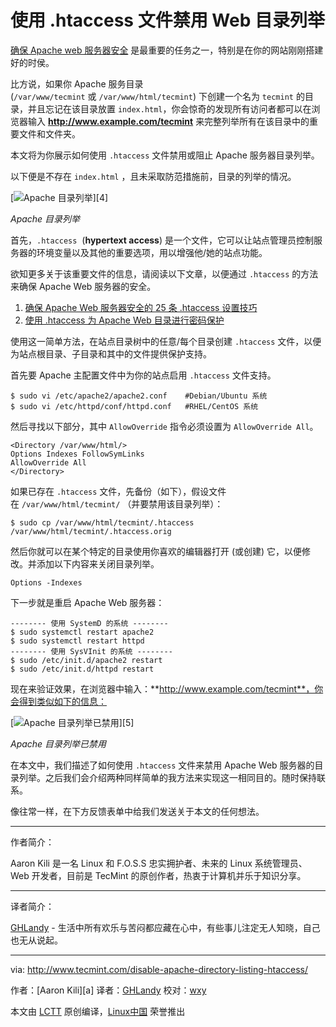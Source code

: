 使用 .htaccess 文件禁用 Web 目录列举
===========

[确保 Apache web 服务器安全][3] 是最重要的任务之一，特别是在你的网站刚刚搭建好的时侯。

比方说，如果你 Apache 服务目录 (`/var/www/tecmint` 或 `/var/www/html/tecmint`) 下创建一个名为 `tecmint` 的目录，并且忘记在该目录放置 `index.html`，你会惊奇的发现所有访问者都可以在浏览器输入 **http://www.example.com/tecmint** 来完整列举所有在该目录中的重要文件和文件夹。

本文将为你展示如何使用 `.htaccess` 文件禁用或阻止 Apache 服务器目录列举。

以下便是不存在 `index.html` ，且未采取防范措施前，目录的列举的情况。

[![Apache 目录列举](http://www.tecmint.com/wp-content/uploads/2017/01/Apache-Directory-Listing.png)][4]

*Apache 目录列举*

首先，`.htaccess`  (**hypertext access**) 是一个文件，它可以让站点管理员控制服务器的环境变量以及其他的重要选项，用以增强他/她的站点功能。

欲知更多关于该重要文件的信息，请阅读以下文章，以便通过 `.htaccess` 的方法来确保 Apache Web 服务器的安全。

1. [确保 Apache Web 服务器安全的 25 条 .htaccess 设置技巧][1]
2. [使用 .htaccess 为 Apache Web 目录进行密码保护][2]

使用这一简单方法，在站点目录树中的任意/每个目录创建 `.htaccess` 文件，以便为站点根目录、子目录和其中的文件提供保护支持。

首先要 Apache 主配置文件中为你的站点启用 `.htaccess` 文件支持。

```
$ sudo vi /etc/apache2/apache2.conf    #Debian/Ubuntu 系统
$ sudo vi /etc/httpd/conf/httpd.conf   #RHEL/CentOS 系统
```
然后寻找以下部分，其中 `AllowOverride` 指令必须设置为 `AllowOverride All`。

```
<Directory /var/www/html/>
Options Indexes FollowSymLinks
AllowOverride All
</Directory>
```
如果已存在 `.htaccess` 文件，先备份（如下），假设文件在 `/var/www/html/tecmint/` （并要禁用该目录列举）：

```
$ sudo cp /var/www/html/tecmint/.htaccess /var/www/html/tecmint/.htaccess.orig  
```

然后你就可以在某个特定的目录使用你喜欢的编辑器打开 (或创建) 它，以便修改。并添加以下内容来关闭目录列举。

```
Options -Indexes 
```

下一步就是重启 Apache Web 服务器：

```
-------- 使用 SystemD 的系统 -------- 
$ sudo systemctl restart apache2
$ sudo systemctl restart httpd
-------- 使用 SysVInit 的系统 -------- 
$ sudo /etc/init.d/apache2 restart 
$ sudo /etc/init.d/httpd restart
```

现在来验证效果，在浏览器中输入：**http://www.example.com/tecmint**，你会得到类似如下的信息：

[![Apache 目录列举已禁用](http://www.tecmint.com/wp-content/uploads/2017/01/Apache-Directory-Listing-Disabled.png)][5]

*Apache 目录列举已禁用*

在本文中，我们描述了如何使用 `.htaccess` 文件来禁用 Apache Web 服务器的目录列举。之后我们会介绍两种同样简单的我方法来实现这一相同目的。随时保持联系。

像往常一样，在下方反馈表单中给我们发送关于本文的任何想法。

--------------

作者简介：

Aaron Kili 是一名 Linux 和 F.O.S.S 忠实拥护者、未来的 Linux 系统管理员、Web 开发者，目前是 TecMint 的原创作者，热衷于计算机并乐于知识分享。

-------------

译者简介：

[GHLandy](http://GHLandy.com) - 生活中所有欢乐与苦闷都应藏在心中，有些事儿注定无人知晓，自己也无从说起。

-------------

via: http://www.tecmint.com/disable-apache-directory-listing-htaccess/

作者：[Aaron Kili][a]
译者：[GHLandy](https://github.com/GHLandy)
校对：[wxy](https://github.com/wxy)

本文由 [LCTT](https://github.com/LCTT/TranslateProje)  原创编译，[Linux中国](https://linux.cn) 荣誉推出

[1]: http://www.tecmint.com/password-protect-apache-web-directories-using-htaccess/
[2]: http://www.tecmint.com/apache-htaccess-tricks/
[3]: http://www.tecmint.com/apache-security-tips/
